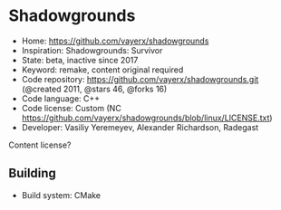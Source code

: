 # Shadowgrounds

- Home: https://github.com/vayerx/shadowgrounds
- Inspiration: Shadowgrounds: Survivor
- State: beta, inactive since 2017
- Keyword: remake, content original required
- Code repository: https://github.com/vayerx/shadowgrounds.git (@created 2011, @stars 46, @forks 16)
- Code language: C++
- Code license: Custom (NC https://github.com/vayerx/shadowgrounds/blob/linux/LICENSE.txt)
- Developer: Vasiliy Yeremeyev, Alexander Richardson, Radegast

Content license?

## Building

- Build system: CMake
